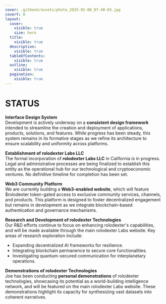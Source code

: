 ```yaml
---
cover: .gitbook/assets/photo_2025-02-08_07-40-03.jpg
coverY: 0
layout:
  cover:
    visible: true
    size: hero
  title:
    visible: true
  description:
    visible: true
  tableOfContents:
    visible: true
  outline:
    visible: true
  pagination:
    visible: true
---
```


# STATUS

**Interface Design System**  
Development is actively underway on a **consistent design framework** intended to streamline the creation and deployment of applications, products, solutions, and features. While progress has been steady, this system remains in its formative stages as we refine its architecture to ensure scalability and uniformity across platforms.

**Establishment of rolodexter Labs LLC**  
The formal incorporation of **rolodexter Labs LLC** in California is in progress. Legal and administrative processes are being finalized to establish this entity as the operational hub for our technological and cryptoeconomic ventures. No definitive timeline for completion has been set.

**Web3 Community Platform**  
We are currently building a **Web3-enabled website**, which will feature $rolodexter token-gated access to exclusive community services, channels, and products. This platform is designed to foster decentralized engagement but remains in development as we integrate blockchain-based authentication and governance mechanisms.

**Research and Development of rolodexter Technologies**  
Our R&D efforts continue to focus on enhancing rolodexter's capabilities, and will be made available through the main rolodexter Labs website. Key areas of research exploration include:  
- Expanding decentralized AI frameworks for resilience.  
- Integrating blockchain permanence to secure core functionalities.  
- Investigating quantum-secured communication for interplanetary operations.  

**Demonstrations of rolodexter Technologies**  
Joe has been conducting **personal demonstrations** of rolodexter technologies, showcasing its potential as a world-building intelligence network, and will be featured on the main rolodexter Labs website. These demonstrations highlight its capacity for synthesizing vast datasets into coherent narratives. 
